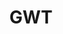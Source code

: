 ---
title: GWT
category: Développement
subcategory: GWT
permalink: /docs/developpement/gwt/
layout: category
---